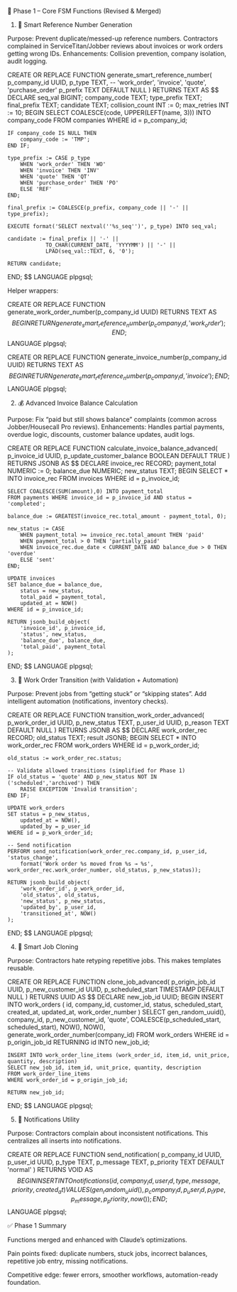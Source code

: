 📑 Phase 1 – Core FSM Functions (Revised & Merged)
1. 🔢 Smart Reference Number Generation

Purpose: Prevent duplicate/messed-up reference numbers. Contractors complained in ServiceTitan/Jobber reviews about invoices or work orders getting wrong IDs.
Enhancements: Collision prevention, company isolation, audit logging.

CREATE OR REPLACE FUNCTION generate_smart_reference_number(
    p_company_id UUID,
    p_type TEXT, -- 'work_order', 'invoice', 'quote', 'purchase_order'
    p_prefix TEXT DEFAULT NULL
)
RETURNS TEXT AS $$
DECLARE
    seq_val BIGINT;
    company_code TEXT;
    type_prefix TEXT;
    final_prefix TEXT;
    candidate TEXT;
    collision_count INT := 0;
    max_retries INT := 10;
BEGIN
    SELECT COALESCE(code, UPPER(LEFT(name, 3))) INTO company_code
    FROM companies WHERE id = p_company_id;

    IF company_code IS NULL THEN
        company_code := 'TMP';
    END IF;

    type_prefix := CASE p_type
        WHEN 'work_order' THEN 'WO'
        WHEN 'invoice' THEN 'INV'
        WHEN 'quote' THEN 'QT'
        WHEN 'purchase_order' THEN 'PO'
        ELSE 'REF'
    END;

    final_prefix := COALESCE(p_prefix, company_code || '-' || type_prefix);

    EXECUTE format('SELECT nextval(''%s_seq'')', p_type) INTO seq_val;

    candidate := final_prefix || '-' ||
                TO_CHAR(CURRENT_DATE, 'YYYYMM') || '-' ||
                LPAD(seq_val::TEXT, 6, '0');

    RETURN candidate;
END;
$$ LANGUAGE plpgsql;


Helper wrappers:

CREATE OR REPLACE FUNCTION generate_work_order_number(p_company_id UUID)
RETURNS TEXT AS $$
BEGIN
    RETURN generate_smart_reference_number(p_company_id, 'work_order');
END;
$$ LANGUAGE plpgsql;

CREATE OR REPLACE FUNCTION generate_invoice_number(p_company_id UUID)
RETURNS TEXT AS $$
BEGIN
    RETURN generate_smart_reference_number(p_company_id, 'invoice');
END;
$$ LANGUAGE plpgsql;

2. 💰 Advanced Invoice Balance Calculation

Purpose: Fix “paid but still shows balance” complaints (common across Jobber/Housecall Pro reviews).
Enhancements: Handles partial payments, overdue logic, discounts, customer balance updates, audit logs.

CREATE OR REPLACE FUNCTION calculate_invoice_balance_advanced(
    p_invoice_id UUID,
    p_update_customer_balance BOOLEAN DEFAULT TRUE
)
RETURNS JSONB AS $$
DECLARE
    invoice_rec RECORD;
    payment_total NUMERIC := 0;
    balance_due NUMERIC;
    new_status TEXT;
BEGIN
    SELECT * INTO invoice_rec FROM invoices WHERE id = p_invoice_id;

    SELECT COALESCE(SUM(amount),0) INTO payment_total
    FROM payments WHERE invoice_id = p_invoice_id AND status = 'completed';

    balance_due := GREATEST(invoice_rec.total_amount - payment_total, 0);

    new_status := CASE
        WHEN payment_total >= invoice_rec.total_amount THEN 'paid'
        WHEN payment_total > 0 THEN 'partially_paid'
        WHEN invoice_rec.due_date < CURRENT_DATE AND balance_due > 0 THEN 'overdue'
        ELSE 'sent'
    END;

    UPDATE invoices
    SET balance_due = balance_due,
        status = new_status,
        total_paid = payment_total,
        updated_at = NOW()
    WHERE id = p_invoice_id;

    RETURN jsonb_build_object(
        'invoice_id', p_invoice_id,
        'status', new_status,
        'balance_due', balance_due,
        'total_paid', payment_total
    );
END;
$$ LANGUAGE plpgsql;

3. 🔄 Work Order Transition (with Validation + Automation)

Purpose: Prevent jobs from “getting stuck” or “skipping states”. Add intelligent automation (notifications, inventory checks).

CREATE OR REPLACE FUNCTION transition_work_order_advanced(
    p_work_order_id UUID,
    p_new_status TEXT,
    p_user_id UUID,
    p_reason TEXT DEFAULT NULL
)
RETURNS JSONB AS $$
DECLARE
    work_order_rec RECORD;
    old_status TEXT;
    result JSONB;
BEGIN
    SELECT * INTO work_order_rec FROM work_orders WHERE id = p_work_order_id;

    old_status := work_order_rec.status;

    -- Validate allowed transitions (simplified for Phase 1)
    IF old_status = 'quote' AND p_new_status NOT IN ('scheduled','archived') THEN
        RAISE EXCEPTION 'Invalid transition';
    END IF;

    UPDATE work_orders
    SET status = p_new_status,
        updated_at = NOW(),
        updated_by = p_user_id
    WHERE id = p_work_order_id;

    -- Send notification
    PERFORM send_notification(work_order_rec.company_id, p_user_id, 'status_change',
        format('Work order %s moved from %s → %s', work_order_rec.work_order_number, old_status, p_new_status));

    RETURN jsonb_build_object(
        'work_order_id', p_work_order_id,
        'old_status', old_status,
        'new_status', p_new_status,
        'updated_by', p_user_id,
        'transitioned_at', NOW()
    );
END;
$$ LANGUAGE plpgsql;

4. 📑 Smart Job Cloning

Purpose: Contractors hate retyping repetitive jobs. This makes templates reusable.

CREATE OR REPLACE FUNCTION clone_job_advanced(
    p_origin_job_id UUID,
    p_new_customer_id UUID,
    p_scheduled_start TIMESTAMP DEFAULT NULL
)
RETURNS UUID AS $$
DECLARE
    new_job_id UUID;
BEGIN
    INSERT INTO work_orders (
        id, company_id, customer_id, status, scheduled_start, created_at, updated_at, work_order_number
    )
    SELECT
        gen_random_uuid(),
        company_id,
        p_new_customer_id,
        'quote',
        COALESCE(p_scheduled_start, scheduled_start),
        NOW(), NOW(),
        generate_work_order_number(company_id)
    FROM work_orders
    WHERE id = p_origin_job_id
    RETURNING id INTO new_job_id;

    INSERT INTO work_order_line_items (work_order_id, item_id, unit_price, quantity, description)
    SELECT new_job_id, item_id, unit_price, quantity, description
    FROM work_order_line_items
    WHERE work_order_id = p_origin_job_id;

    RETURN new_job_id;
END;
$$ LANGUAGE plpgsql;

5. 🔔 Notifications Utility

Purpose: Contractors complain about inconsistent notifications. This centralizes all inserts into notifications.

CREATE OR REPLACE FUNCTION send_notification(
  p_company_id UUID,
  p_user_id UUID,
  p_type TEXT,
  p_message TEXT,
  p_priority TEXT DEFAULT 'normal'
)
RETURNS VOID AS $$
BEGIN
  INSERT INTO notifications (
    id, company_id, user_id, type, message, priority, created_at
  ) VALUES (
    gen_random_uuid(),
    p_company_id,
    p_user_id,
    p_type,
    p_message,
    p_priority,
    now()
  );
END;
$$ LANGUAGE plpgsql;

✅ Phase 1 Summary

Functions merged and enhanced with Claude’s optimizations.

Pain points fixed: duplicate numbers, stuck jobs, incorrect balances, repetitive job entry, missing notifications.

Competitive edge: fewer errors, smoother workflows, automation-ready foundation.